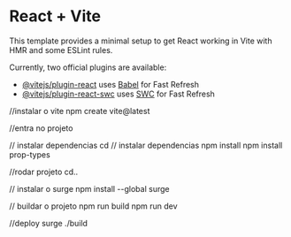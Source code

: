 # React + Vite

This template provides a minimal setup to get React working in Vite with HMR and some ESLint rules.

Currently, two official plugins are available:

- [@vitejs/plugin-react](https://github.com/vitejs/vite-plugin-react/blob/main/packages/plugin-react/README.md) uses [Babel](https://babeljs.io/) for Fast Refresh
- [@vitejs/plugin-react-swc](https://github.com/vitejs/vite-plugin-react-swc) uses [SWC](https://swc.rs/) for Fast Refresh


//instalar o vite
npm create vite@latest

//entra no projeto

// instalar dependencias
cd
// instalar dependencias
npm install
npm install prop-types

//rodar projeto
cd..



// instalar o surge
npm install --global surge

// buildar o projeto
npm run build
npm run dev

//deploy
surge ./build